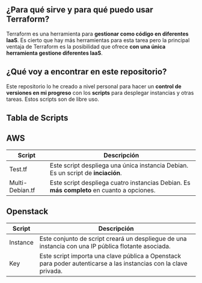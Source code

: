 ## ¿Para qué sirve y para qué puedo usar Terraform?
Terraform es una herramienta para **gestionar como código en diferentes IaaS**. Es cierto que hay más herramientas para esta tarea pero la principal ventaja de Terraform es la posibilidad que ofrece **con una única herramienta gestione diferentes IaaS**.

## ¿Qué voy a encontrar en este repositorio?
Este repositorio lo he creado a nivel personal para hacer un **control de versiones en mi progreso** con los **scripts** para desplegar instancias y otras tareas. Estos scripts son de libre uso.

## Tabla de Scripts

## AWS
| Script               | Descripción                                                                             |
| ------               | -----------                                                                             |
| Test.tf              | Este script despliega una única instancia Debian. Es un script de **inciación**.            |
| Multi-Debian.tf      | Este script despliega cuatro instancias Debian. Es **más completo** en cuanto a opciones.   |

## Openstack

| Script               | Descripción                                                                             |
| ------               | -----------                                                                             |
| Instance            | Este conjunto de script creará un despliegue de una instancia con una IP pública flotante asociada.     |
| Key      | Este script importa una clave pública a Openstack para poder autenticarse a las instancias con la clave privada.   |
